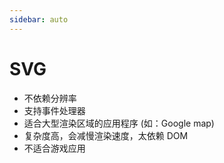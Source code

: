 ```yaml
---
sidebar: auto
---
```


# SVG

- 不依赖分辨率
- 支持事件处理器
- 适合大型渲染区域的应用程序 (如：Google map)
- 复杂度高，会减慢渲染速度，太依赖 DOM
- 不适合游戏应用
